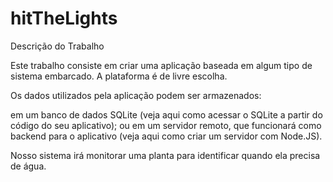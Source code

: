 # hitTheLights

Descrição do Trabalho

Este trabalho consiste em criar uma aplicação baseada em algum tipo de sistema embarcado. A plataforma é de livre escolha.

Os dados utilizados pela aplicação podem ser armazenados:

em um banco de dados SQLite (veja aqui como acessar o SQLite a partir do código do seu aplicativo); ou em um servidor remoto, que funcionará como backend para o aplicativo (veja aqui como criar um servidor com Node.JS).

Nosso sistema irá monitorar uma planta para identificar quando ela precisa de água.
